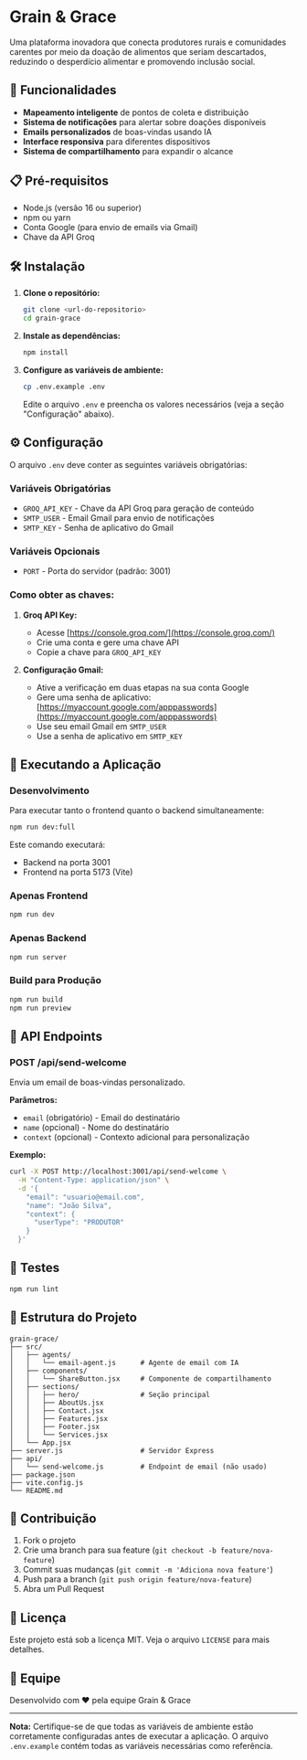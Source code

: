 # Grain & Grace

Uma plataforma inovadora que conecta produtores rurais e comunidades carentes por meio da doação de alimentos que seriam descartados, reduzindo o desperdício alimentar e promovendo inclusão social.

## 🚀 Funcionalidades

- **Mapeamento inteligente** de pontos de coleta e distribuição
- **Sistema de notificações** para alertar sobre doações disponíveis
- **Emails personalizados** de boas-vindas usando IA
- **Interface responsiva** para diferentes dispositivos
- **Sistema de compartilhamento** para expandir o alcance

## 📋 Pré-requisitos

- Node.js (versão 16 ou superior)
- npm ou yarn
- Conta Google (para envio de emails via Gmail)
- Chave da API Groq

## 🛠️ Instalação

1. **Clone o repositório:**

   ```bash
   git clone <url-do-repositorio>
   cd grain-grace
   ```

2. **Instale as dependências:**

   ```bash
   npm install
   ```

3. **Configure as variáveis de ambiente:**

   ```bash
   cp .env.example .env
   ```

   Edite o arquivo `.env` e preencha os valores necessários (veja a seção "Configuração" abaixo).

## ⚙️ Configuração

O arquivo `.env` deve conter as seguintes variáveis obrigatórias:

### Variáveis Obrigatórias

- `GROQ_API_KEY` - Chave da API Groq para geração de conteúdo
- `SMTP_USER` - Email Gmail para envio de notificações
- `SMTP_KEY` - Senha de aplicativo do Gmail

### Variáveis Opcionais

- `PORT` - Porta do servidor (padrão: 3001)

### Como obter as chaves:

1. **Groq API Key:**

   - Acesse [https://console.groq.com/](https://console.groq.com/)
   - Crie uma conta e gere uma chave API
   - Copie a chave para `GROQ_API_KEY`

2. **Configuração Gmail:**
   - Ative a verificação em duas etapas na sua conta Google
   - Gere uma senha de aplicativo: [https://myaccount.google.com/apppasswords](https://myaccount.google.com/apppasswords)
   - Use seu email Gmail em `SMTP_USER`
   - Use a senha de aplicativo em `SMTP_KEY`

## 🚀 Executando a Aplicação

### Desenvolvimento

Para executar tanto o frontend quanto o backend simultaneamente:

```bash
npm run dev:full
```

Este comando executará:

- Backend na porta 3001
- Frontend na porta 5173 (Vite)

### Apenas Frontend

```bash
npm run dev
```

### Apenas Backend

```bash
npm run server
```

### Build para Produção

```bash
npm run build
npm run preview
```

## 📧 API Endpoints

### POST /api/send-welcome

Envia um email de boas-vindas personalizado.

**Parâmetros:**

- `email` (obrigatório) - Email do destinatário
- `name` (opcional) - Nome do destinatário
- `context` (opcional) - Contexto adicional para personalização

**Exemplo:**

```bash
curl -X POST http://localhost:3001/api/send-welcome \
  -H "Content-Type: application/json" \
  -d '{
    "email": "usuario@email.com",
    "name": "João Silva",
    "context": {
      "userType": "PRODUTOR"
    }
  }'
```

## 🧪 Testes

```bash
npm run lint
```

## 📁 Estrutura do Projeto

```
grain-grace/
├── src/
│   ├── agents/
│   │   └── email-agent.js      # Agente de email com IA
│   ├── components/
│   │   └── ShareButton.jsx     # Componente de compartilhamento
│   ├── sections/
│   │   ├── hero/               # Seção principal
│   │   ├── AboutUs.jsx
│   │   ├── Contact.jsx
│   │   ├── Features.jsx
│   │   ├── Footer.jsx
│   │   └── Services.jsx
│   └── App.jsx
├── server.js                   # Servidor Express
├── api/
│   └── send-welcome.js         # Endpoint de email (não usado)
├── package.json
├── vite.config.js
└── README.md
```

## 🤝 Contribuição

1. Fork o projeto
2. Crie uma branch para sua feature (`git checkout -b feature/nova-feature`)
3. Commit suas mudanças (`git commit -m 'Adiciona nova feature'`)
4. Push para a branch (`git push origin feature/nova-feature`)
5. Abra um Pull Request

## 📄 Licença

Este projeto está sob a licença MIT. Veja o arquivo `LICENSE` para mais detalhes.

## 👥 Equipe

Desenvolvido com ❤️ pela equipe Grain & Grace

---

**Nota:** Certifique-se de que todas as variáveis de ambiente estão corretamente configuradas antes de executar a aplicação. O arquivo `.env.example` contém todas as variáveis necessárias como referência.
